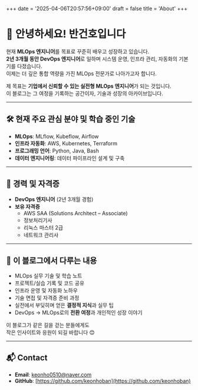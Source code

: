 +++
date = '2025-04-06T20:57:56+09:00'
draft = false
title = 'About'
+++
# 👋 안녕하세요! 반건호입니다

현재 **MLOps 엔지니어**를 목표로 꾸준히 배우고 성장하고 있습니다.  
**2년 3개월 동안 DevOps 엔지니어**로 일하며 시스템 운영, 인프라 관리, 자동화의 기본기를 다졌습니다.  
이제는 더 깊은 통합 역량을 가진 MLOps 전문가로 나아가고자 합니다.

제 목표는 **기업에서 신뢰할 수 있는 실전형 MLOps 엔지니어**가 되는 것입니다.  
이 블로그는 그 여정을 기록하는 공간이자, 기술과 성장의 아카이브입니다.

---

## 🛠️ 현재 주요 관심 분야 및 학습 중인 기술

- **MLOps**: MLflow, Kubeflow, Airflow
- **인프라 자동화**: AWS, Kubernetes, Terraform
- **프로그래밍 언어**: Python, Java, Bash
- **데이터 엔지니어링**: 데이터 파이프라인 설계 및 구축

---

## 🚀 경력 및 자격증

- **DevOps 엔지니어** (2년 3개월 경험)
- **보유 자격증**
  - AWS SAA (Solutions Architect – Associate)
  - 정보처리기사
  - 리눅스 마스터 2급
  - 네트워크 관리사

---

## 📌 이 블로그에서 다루는 내용

- MLOps 실무 기술 및 학습 노트
- 프로젝트/실습 기록 및 코드 공유
- 인프라 운영 및 자동화 노하우
- 기술 면접 및 자격증 준비 과정
- 실전에서 부딪히며 얻은 **결정적 지식**과 실무 팁
- DevOps → MLOps로의 **전환 여정**과 개인적인 성장 이야기

이 블로그가 같은 길을 걷는 분들에게도  
작은 인사이트와 응원이 되길 바랍니다 😊

---

## 📬 Contact

- **Email**: keonho0510@naver.com
- **GitHub**: [https://github.com/keonhoban](https://github.com/keonhoban)
